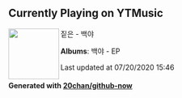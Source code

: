 ## Currently Playing on YTMusic

[<img align="left" width="100" src="https://lh3.googleusercontent.com/63U8vjgiegkbgJbJYrkIvZYnvp7GP6gh7Q7IaiM9zbBrfBK-riJzMILrGEyohWiegRSrIOFuQra7yNkJ">](https://music.youtube.com/channel/UC2xBk-gFSmnO__ZtHrXFEmg)

짙은 - 백야

**Albums**: 백야 - EP

Last updated at 07/20/2020 15:46

#### Generated with [20chan/github-now](https://github.com/20chan/github-now)


<!--
**20chan/20chan** is a ✨ _special_ ✨ repository because its `README.md` (this file) appears on your GitHub profile.

Here are some ideas to get you started:

- 🔭 I’m currently working on ...
- 🌱 I’m currently learning ...
- 👯 I’m looking to collaborate on ...
- 🤔 I’m looking for help with ...
- 💬 Ask me about ...
- 📫 How to reach me: ...
- 😄 Pronouns: ...
- ⚡ Fun fact: ...
-->
